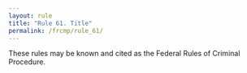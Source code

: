 ```yaml
---
layout: rule
title: "Rule 61. Title"
permalink: /frcmp/rule_61/
---
```


These rules may be known and cited as the Federal Rules of Criminal Procedure.
